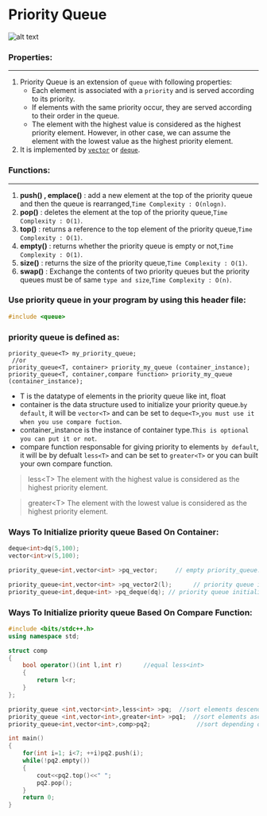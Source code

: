 # Priority Queue

![alt text](https://cdn.programiz.com/sites/tutorial2program/files/Introduction.png)


### Properties:
***
1. Priority Queue is an extension of `queue` with following properties:
   * Each element is associated with a `priority` and is served according to its priority.
   * If elements with the same priority occur, they are served according to their order in the queue.
   * The element with the highest value is considered as the highest priority element. However, in other case, we can assume the element with the lowest value as the highest priority element.
2. It is implemented by [`vector`](https://github.com/ahmedmohamedsakr/Competitive-Programming/blob/mine/STL/Sequence%20Containers/Vector.md) or [`deque`](https://github.com/ahmedmohamedsakr/Competitive-Programming/blob/mine/STL/Sequence%20Containers/Deque.md).

### Functions:
***
1. **push() , emplace()** : add a new element at the top of the priority queue and then the queue is rearranged,`Time Complexity : O(nlogn)`.
2. **pop()** : deletes the element at the top of the priority queue,`Time Complexity : O(1)`.
3. **top()** :  returns a reference to the top element of the priority queue,`Time Complexity : O(1)`.
4. **empty()** : returns whether the priority queue is empty or not,`Time Complexity : O(1)`.
5. **size()** : returns the size of the priority queue,`Time Complexity : O(1)`.
6. **swap()** : Exchange the contents of two priority queues but the priority queues must be of same `type and size`,`Time Complexity : O(n)`.


### Use priority queue in your program by using this header file:
```cpp
#include <queue>
```

### priority queue is defined as:
```
priority_queue<T> my_priority_queue;
 //or
priority_queue<T, container> priority_my_queue (container_instance);
priority_queue<T, container,compare function> priority_my_queue (container_instance);
```
* T is the datatype of elements in the priority queue like int, float
* container is the data structure used to initialize your priority queue.`by default`, it will be `vector<T>` and can be set to `deque<T>`,`you must use it when you use compare fuction`.
* container_instance is the instance of container type.`This is optional you can put it or not`.
* compare function responsable for giving priority to elements `by default`, it will be by defualt `less<T>` and can be set to `greater<T>` or you can built your own compare function.

> less\<T\> The element with the highest value is considered as the highest priority element.

> greater\<T\> The element with the lowest value is considered as the highest priority element.

### Ways To Initialize priority queue Based On Container:
```cpp
deque<int>dq(5,100);
vector<int>v(5,100);

priority_queue<int,vector<int> >pq_vector;     // empty priority_queue.

priority_queue<int,vector<int> >pq_vector2(l);      // priority queue initialized to copy of vector.
priority_queue<int,deque<int> >pq_deque(dq); // priority queue initialized to copy of deque.
```

### Ways To Initialize priority queue Based On Compare Function:
```cpp
#include <bits/stdc++.h>
using namespace std;

struct comp
{
    bool operator()(int l,int r)      //equal less<int>
    {
        return l<r;
    }
};

priority_queue <int,vector<int>,less<int> >pq;  //sort elements descending.
priority_queue <int,vector<int>,greater<int> >pq1;  //sort elements ascending.
priority_queue<int,vector<int>,comp>pq2;             //sort depending on compare function.

int main()
{
    for(int i=1; i<7; ++i)pq2.push(i);
    while(!pq2.empty())
    {
        cout<<pq2.top()<<" ";
        pq2.pop();
    }
    return 0;
}

```


